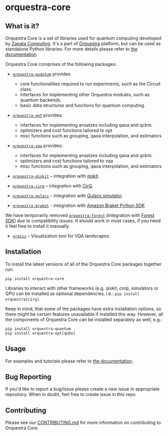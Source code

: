 # orquestra-core

## What is it?

Orquestra Core is a set of libraries used for quantum computing developed by [Zapata Computing](https://www.zapatacomputing.com). It's a part of [Orquestra](https://www.zapatacomputing.com/orquestra/) platform, but can be used as standalone Python libraries.
For more details please refer to [the documentation](https://zapatacomputing.github.io/orquestra-core/)

Orquestra Core comprises of the following packages:

- [`orquestra-quantum`](https://github.com/zapatacomputing/orquestra-quantum) provides

  - core functionalities required to run experiments, such as the Circuit class.
  - interfaces for implementing other Orquestra modules, such as quantum backends.
  - basic data structures and functions for quantum computing.

- [`orquestra-opt`](https://github.com/zapatacomputing/orquestra-opt) provides:

  - interfaces for implementing ansatzes including qaoa and qcbm.
  - optimizers and cost functions tailored to opt
  - misc functions such as grouping, qaoa interpolation, and estimators

- [`orquestra-vqa`](https://github.com/zapatacomputing/orquestra-vqa) provides:

  - interfaces for implementing ansatzes including qaoa and qcbm.
  - optimizers and cost functions tailored to vqa
  - misc functions such as grouping, qaoa interpolation, and estimators

- [`orquestra-qiskit`](https://github.com/zapatacomputing/orquestra-qiskit) – integration with [qiskit](https://qiskit.org/).
- [`orquestra-cirq`](https://github.com/zapatacomputing/orquestra-cirq) – integration with [CirQ](https://quantumai.google/cirq).
- [`orquestra-qulacs`](https://github.com/zapatacomputing/orquestra-qulacs) – integration with [Qulacs simulator](http://docs.qulacs.org/en/latest/).
- [`orquestra-braket`](https://github.com/zapatacomputing/orquestra-braket) - integration with [Amazon Braket Python SDK](https://github.com/aws/amazon-braket-sdk-python)

We have temporarily removed [`orquestra-forest`](https://github.com/zapatacomputing/orquestra-forest) (integration with [Forest SDK](https://docs.rigetti.com/qcs/)) due to compatibility issues. It should work in most cases, if you need it feel free to install it manually.

- [`orqviz`](https://github.com/zapatacomputing/orqviz) – Visualization tool for VQA landscapes.

## Installation

To install the latest versions of all of the Orquestra Core packages together run:

`pip install orquestra-core`

Libraries to interact with other frameworks (e.g. qiskit, cirq), simulators or QPU can be installed as optional dependencies, i.e.: `pip install orquestra[cirq]`.

Keep in mind, that some of the packages have extra installation options, so there might be certain features unavailable if installed this way. However, all the components of Orquestra Core can be installed separately as well, e.g.:

```
pip install orquestra-quantum
pip install orquestra-opt[qubo]
```

## Usage

For examples and tutorials please refer to [the documentation](https://zapatacomputing.github.io/orquestra-core/).

## Bug Reporting

If you'd like to report a bug/issue please create a new issue in appropriate repository. When in doubt, feel free to create issue in this repo.

## Contributing

Please see our [CONTRIBUTING.md](CONTRIBUTING.md) for more information on contributing to Orquestra Core.
